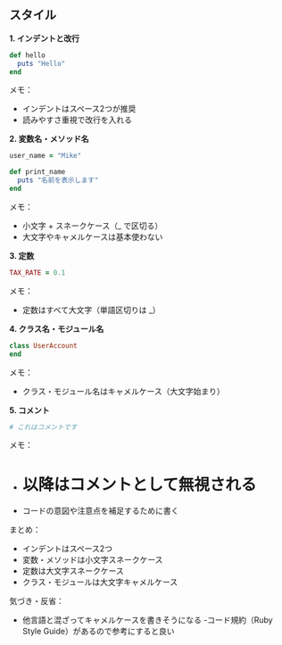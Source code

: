 ## スタイル

**1. インデントと改行**
```ruby
def hello
  puts "Hello"
end
```
メモ：
- インデントはスペース2つが推奨
- 読みやすさ重視で改行を入れる

**2. 変数名・メソッド名**
```ruby
user_name = "Mike"

def print_name
  puts "名前を表示します"
end
```
メモ：
- 小文字 + スネークケース（_ で区切る）
- 大文字やキャメルケースは基本使わない

**3. 定数**
```ruby
TAX_RATE = 0.1
```
メモ：
- 定数はすべて大文字（単語区切りは _）

**4. クラス名・モジュール名**
```ruby
class UserAccount
end
```
メモ：
- クラス・モジュール名はキャメルケース（大文字始まり）

**5. コメント**
```ruby
# これはコメントです
```
メモ：
- # 以降はコメントとして無視される
- コードの意図や注意点を補足するために書く

まとめ：
- インデントはスペース2つ
- 変数・メソッドは小文字スネークケース
- 定数は大文字スネークケース
- クラス・モジュールは大文字キャメルケース

気づき・反省：
- 他言語と混ざってキャメルケースを書きそうになる
-コード規約（Ruby Style Guide）があるので参考にすると良い